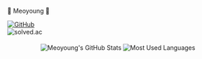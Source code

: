 <div>
  <div>
  <p>🐥 Meoyoung 🐥</p>
  <a href="https://github.com/meo-young">
      <img src="https://img.shields.io/github/followers/meo-young?label=GitHub&style=social" alt="GitHub" />
  </a>
  </div>
  <div>
    <img src="http://mazassumnida.wtf/api/v2/generate_badge?boj=eotn000" alt="solved.ac" />  
  </div>
</div>

</hr>
<br>

<div align="center">
  <img align="center" src="https://github-readme-stats.vercel.app/api?username=meo-young&show_icons=true&theme=radical" alt="Meoyoung's GitHub Stats" />
  <img align="center" src="https://github-readme-stats.vercel.app/api/top-langs/?username=meo-young&layout=compact&theme=radical" alt="Most Used Languages" />
</div>

